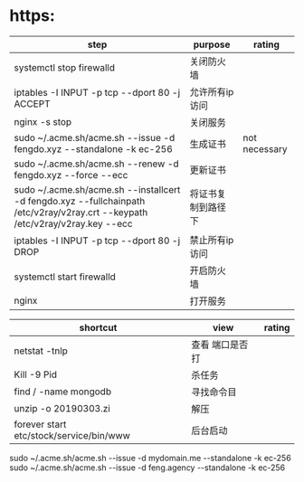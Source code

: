 # https:

| step                                                                                                                          | purpose            | rating        |
| ----------------------------------------------------------------------------------------------------------------------------- | ------------------ | ------------- |
| systemctl stop firewalld                                                                                                      | 关闭防火墙         |               |
| iptables -I INPUT -p tcp --dport 80 -j ACCEPT                                                                                 | 允许所有ip访问     |               |
| nginx -s stop                                                                                                                 | 关闭服务           |               |
| sudo ~/.acme.sh/acme.sh --issue -d fengdo.xyz --standalone -k ec-256                                                          | 生成证书           | not necessary |
| sudo ~/.acme.sh/acme.sh --renew -d fengdo.xyz --force --ecc                                                                   | 更新证书           |               |
| sudo ~/.acme.sh/acme.sh --installcert -d fengdo.xyz --fullchainpath /etc/v2ray/v2ray.crt --keypath /etc/v2ray/v2ray.key --ecc | 将证书复制到路径下 |               |
| iptables -I INPUT -p tcp --dport 80 -j DROP                                                                                   | 禁止所有ip访问     |               |
| systemctl start firewalld                                                                                                     | 开启防火墙         |               |
| nginx                                                                                                                         | 打开服务           |               |




| shortcut                                | view            | rating |
| --------------------------------------- | --------------- | ------ |
| netstat -tnlp                           | 查看 端口是否打 |        |
| Kill -9 Pid                             | 杀任务          |        |
| find / -name mongodb                    | 寻找命令目      |        |
| unzip -o  20190303.zi                   | 解压            |        |
| forever start etc/stock/service/bin/www | 后台启动        |        |



sudo ~/.acme.sh/acme.sh --issue -d mydomain.me --standalone -k ec-256
sudo ~/.acme.sh/acme.sh --issue -d feng.agency --standalone -k ec-256 




           